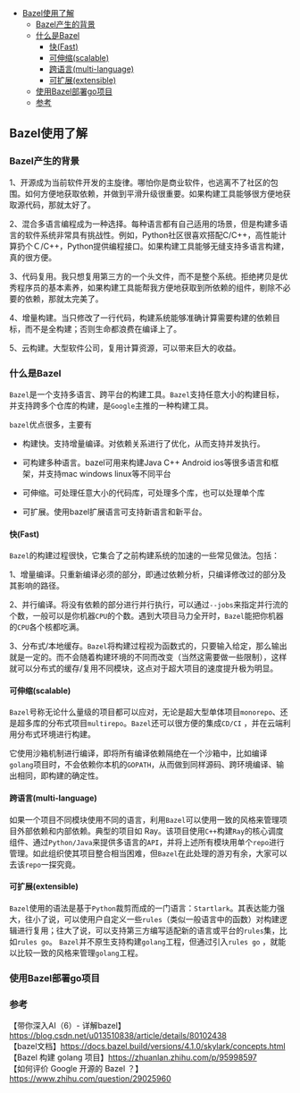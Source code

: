 <!-- START doctoc generated TOC please keep comment here to allow auto update -->
<!-- DON'T EDIT THIS SECTION, INSTEAD RE-RUN doctoc TO UPDATE -->

- [Bazel使用了解](#bazel%E4%BD%BF%E7%94%A8%E4%BA%86%E8%A7%A3)
  - [Bazel产生的背景](#bazel%E4%BA%A7%E7%94%9F%E7%9A%84%E8%83%8C%E6%99%AF)
  - [什么是Bazel](#%E4%BB%80%E4%B9%88%E6%98%AFbazel)
    - [快(Fast)](#%E5%BF%ABfast)
    - [可伸缩(scalable)](#%E5%8F%AF%E4%BC%B8%E7%BC%A9scalable)
    - [跨语言(multi-language)](#%E8%B7%A8%E8%AF%AD%E8%A8%80multi-language)
    - [可扩展(extensible)](#%E5%8F%AF%E6%89%A9%E5%B1%95extensible)
  - [使用Bazel部署go项目](#%E4%BD%BF%E7%94%A8bazel%E9%83%A8%E7%BD%B2go%E9%A1%B9%E7%9B%AE)
  - [参考](#%E5%8F%82%E8%80%83)

<!-- END doctoc generated TOC please keep comment here to allow auto update -->

## Bazel使用了解

### Bazel产生的背景

1、开源成为当前软件开发的主旋律。哪怕你是商业软件，也逃离不了社区的包围。如何方便地获取依赖，并做到平滑升级很重要。如果构建工具能够很方便地获取源代码，那就太好了。  

2、混合多语言编程成为一种选择。每种语言都有自己适用的场景，但是构建多语言的软件系统非常具有挑战性。例如，Python社区很喜欢搭配C/C++，高性能计算扔个Ｃ/C++，Python提供编程接口。如果构建工具能够无缝支持多语言构建，真的很方便。  

3、代码复用。我只想复用第三方的一个头文件，而不是整个系统。拒绝拷贝是优秀程序员的基本素养，如果构建工具能帮我方便地获取到所依赖的组件，剔除不必要的依赖，那就太完美了。  

4、增量构建。当只修改了一行代码，构建系统能够准确计算需要构建的依赖目标，而不是全构建；否则生命都浪费在编译上了。  

5、云构建。大型软件公司，复用计算资源，可以带来巨大的收益。  

### 什么是Bazel

`Bazel`是一个支持多语言、跨平台的构建工具。`Bazel`支持任意大小的构建目标，并支持跨多个仓库的构建，是`Google`主推的一种构建工具。  

`bazel`优点很多，主要有  

- 构建快。支持增量编译。对依赖关系进行了优化，从而支持并发执行。

- 可构建多种语言。bazel可用来构建Java C++ Android ios等很多语言和框架，并支持mac windows linux等不同平台

- 可伸缩。可处理任意大小的代码库，可处理多个库，也可以处理单个库

- 可扩展。使用bazel扩展语言可支持新语言和新平台。

#### 快(Fast)

`Bazel`的构建过程很快，它集合了之前构建系统的加速的一些常见做法。包括：    

1、增量编译。只重新编译必须的部分，即通过依赖分析，只编译修改过的部分及其影响的路径。    

2、并行编译。将没有依赖的部分进行并行执行，可以通过`--jobs`来指定并行流的个数，一般可以是你机器`CPU`的个数。遇到大项目马力全开时，`Bazel`能把你机器的`CPU`各个核都吃满。    

3、分布式/本地缓存。`Bazel`将构建过程视为函数式的，只要输入给定，那么输出就是一定的。而不会随着构建环境的不同而改变（当然这需要做一些限制），这样就可以分布式的缓存/复用不同模块，这点对于超大项目的速度提升极为明显。  

#### 可伸缩(scalable)

`Bazel`号称无论什么量级的项目都可以应对，无论是超大型单体项目`monorepo`、还是超多库的分布式项目`multirepo`。`Bazel`还可以很方便的集成`CD/CI` ，并在云端利用分布式环境进行构建。  

它使用沙箱机制进行编译，即将所有编译依赖隔绝在一个沙箱中，比如编译`golang`项目时，不会依赖你本机的`GOPATH`，从而做到同样源码、跨环境编译、输出相同，即构建的确定性。   

#### 跨语言(multi-language)

如果一个项目不同模块使用不同的语言，利用`Bazel`可以使用一致的风格来管理项目外部依赖和内部依赖。典型的项目如 Ray。该项目使用`C++`构建`Ray`的核心调度组件、通过`Python/Java`来提供多语言的`API`，并将上述所有模块用单个`repo`进行管理。如此组织使其项目整合相当困难，但`Bazel`在此处理的游刃有余，大家可以去该`repo`一探究竟。  

#### 可扩展(extensible)

`Bazel`使用的语法是基于`Python`裁剪而成的一门语言：`Startlark`。其表达能力强大，往小了说，可以使用户自定义一些`rules`（类似一般语言中的函数）对构建逻辑进行复用；往大了说，可以支持第三方编写适配新的语言或平台的`rules`集，比如`rules go`。 `Bazel`并不原生支持构建`golang`工程，但通过引入`rules go` ，就能以比较一致的风格来管理`golang`工程。  

### 使用Bazel部署go项目





### 参考
【带你深入AI（6）- 详解bazel】https://blog.csdn.net/u013510838/article/details/80102438   
【bazel文档】https://docs.bazel.build/versions/4.1.0/skylark/concepts.html  
【Bazel 构建 golang 项目】https://zhuanlan.zhihu.com/p/95998597  
【如何评价 Google 开源的 Bazel ？】https://www.zhihu.com/question/29025960  